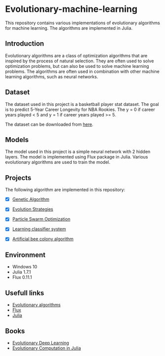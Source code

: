 # Evolutionary-machine-learning

This repository contains various implementations of evolutionary algorithms for machine learning. The algorithms are implemented in Julia.

## Introduction

Evolutionary algorithms are a class of optimization algorithms that are inspired by the process of natural selection. They are often used to solve optimization problems, but can also be used to solve machine learning problems. The algorithms are often used in combination with other machine learning algorithms, such as neural networks.


## Dataset
The dataset used in this project is a basketball player stat dataset. The goal is to predict 5-Year Career Longevity for NBA Rookies. The y = 0 if career years played < 5 and y = 1 if career years played >= 5. 

The dataset can be downloaded from [here](https://data.world/exercises/logistic-regression-exercise-1).

## Models

The model used in this project is a simple neural network with 2 hidden layers. The model is implemented using Flux package in Julia.
Various evolutionary algorithms are used to train the model.

## Projects

The following algorithm are implemented in this repository:

- [x] [Genetic Algorithm]()
- [x] [Evolution Strategies]()
- [x] [Particle Swarm Optimization]()
- [x] [Learning classifier system]()
- [x] [Artificial bee colony algorithm]()


## Environment
- Windows 10
- Julia 1.7.1
- Flux 0.11.1


## Usefull links
- [Evolutionary algorithms](https://en.wikipedia.org/wiki/Evolutionary_algorithm)
- [Flux](https://fluxml.ai/Flux.jl/stable/)
- [Julia](https://julialang.org/)



## Books

- [Evolutionary Deep Learning](https://www.amazon.com/Evolutionary-Deep-Learning-algorithms-networks/dp/1617299529)
- [Evolutionary Computation in Julia](https://www.amazon.com/Evolutionary-Computation-Julia-Practical-Applications/dp/1484262025)